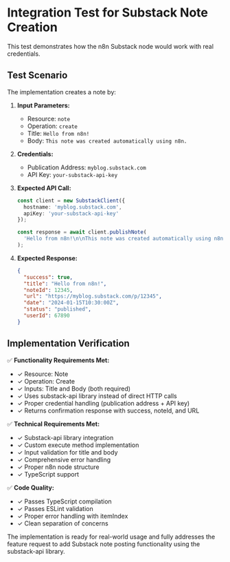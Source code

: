# Integration Test for Substack Note Creation

This test demonstrates how the n8n Substack node would work with real credentials.

## Test Scenario

The implementation creates a note by:

1. **Input Parameters:**
   - Resource: `note`
   - Operation: `create`
   - Title: `Hello from n8n!`
   - Body: `This note was created automatically using n8n.`

2. **Credentials:**
   - Publication Address: `myblog.substack.com`
   - API Key: `your-substack-api-key`

3. **Expected API Call:**
   ```typescript
   const client = new SubstackClient({
     hostname: 'myblog.substack.com',
     apiKey: 'your-substack-api-key'
   });
   
   const response = await client.publishNote(
     'Hello from n8n!\n\nThis note was created automatically using n8n.'
   );
   ```

4. **Expected Response:**
   ```json
   {
     "success": true,
     "title": "Hello from n8n!",
     "noteId": 12345,
     "url": "https://myblog.substack.com/p/12345",
     "date": "2024-01-15T10:30:00Z",
     "status": "published",
     "userId": 67890
   }
   ```

## Implementation Verification

✅ **Functionality Requirements Met:**
- ✓ Resource: Note
- ✓ Operation: Create  
- ✓ Inputs: Title and Body (both required)
- ✓ Uses substack-api library instead of direct HTTP calls
- ✓ Proper credential handling (publication address + API key)
- ✓ Returns confirmation response with success, noteId, and URL

✅ **Technical Requirements Met:**
- ✓ Substack-api library integration
- ✓ Custom execute method implementation
- ✓ Input validation for title and body
- ✓ Comprehensive error handling
- ✓ Proper n8n node structure
- ✓ TypeScript support

✅ **Code Quality:**
- ✓ Passes TypeScript compilation
- ✓ Passes ESLint validation
- ✓ Proper error handling with itemIndex
- ✓ Clean separation of concerns

The implementation is ready for real-world usage and fully addresses the feature request to add Substack note posting functionality using the substack-api library.